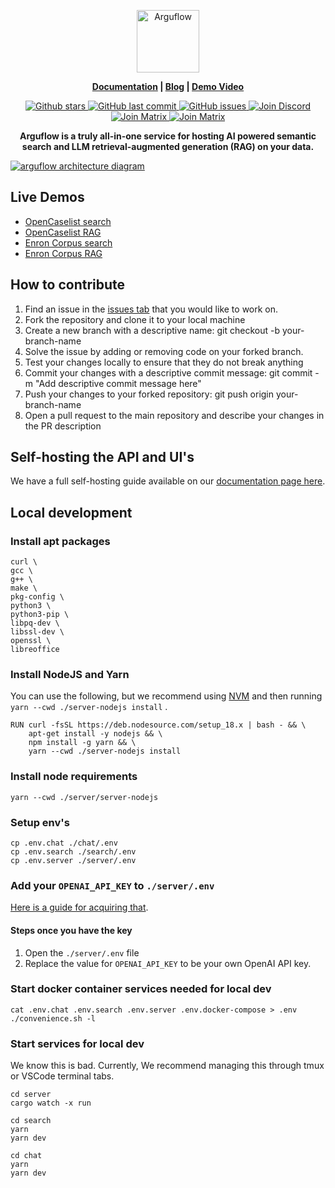 <p align="center">
  <img height="100" src="https://raw.githubusercontent.com/arguflow/blog/5ef439020707b0e27bf901c8f6b4fb1f487a78d4/apps/frontend/public/assets/horizontal-logo.svg" alt="Arguflow">
</p>
<p align="center">
<strong><a href="https://docs.arguflow.ai">Documentation</a> | <a href="https://blog.arguflow.ai">Blog</a> | <a href="https://www.youtube.com/watch?v=jX84z2QkfUM&t=7s">Demo Video</a>
</strong>
</p>

<p align="center">
    <a href="https://github.com/arguflow/arguflow/stargazers">
        <img src="https://img.shields.io/github/stars/arguflow/arguflow.svg?style=flat&color=yellow" alt="Github stars"/>
    </a>
    <a href="https://github.com/arguflow/arguflow">
        <img src="https://img.shields.io/github/last-commit/arguflow/arguflow.svg?style=flat&color=blue" alt="GitHub last commit"/>
    </a>
    <a href="https://github.com/arguflow/arguflow/issues">
        <img src="https://img.shields.io/github/issues/arguflow/arguflow.svg?style=flat&color=success" alt="GitHub issues"/>
    </a>
    <a href="https://discord.gg/CuJVfgZf54">
        <img src="https://img.shields.io/discord/1130153053056684123.svg?label=Discord&logo=Discord&colorB=7289da&style=flat" alt="Join Discord"/>
    </a>
    <a href="https://matrix.to/#/#arguflow-general:matrix.zerodao.gg">
        <img src="https://img.shields.io/badge/matrix-join-purple?style=flat&logo=matrix&logocolor=white" alt="Join Matrix"/>
    </a>
    <a href="https://t.me/+vUOq6omKOn5lY2Zh">
        <img src="https://img.shields.io/badge/telegram-join-purple?style=flat&logo=telegram&logocolor=white" alt="Join Matrix"/>
    </a>
</p>

<p align="center">
    <b>Arguflow is a truly all-in-one service for hosting AI powered semantic search and LLM retrieval-augmented generation (RAG) on your data.</b>
</p>
<a href="https://www.youtube.com/watch?v=jX84z2QkfUM&t=7s">

![arguflow architecture diagram](/assets/arguflow-system-diagram.png)
</a>

## Live Demos

- [OpenCaselist search](https://search.arguflow.ai)
- [OpenCaselist RAG](https://chat.arguflow.ai)
- [Enron Corpus search](https://enron-search.arguflow.ai)
- [Enron Corpus RAG](https://enron-chat.arguflow.ai)

## How to contribute

1. Find an issue in the [issues tab](https://github.com/arguflow/arguflow/issues) that you would like to work on.
2. Fork the repository and clone it to your local machine
3. Create a new branch with a descriptive name: git checkout -b your-branch-name
4. Solve the issue by adding or removing code on your forked branch.
5. Test your changes locally to ensure that they do not break anything
6. Commit your changes with a descriptive commit message: git commit -m "Add descriptive commit message here"
7. Push your changes to your forked repository: git push origin your-branch-name
8. Open a pull request to the main repository and describe your changes in the PR description

## Self-hosting the API and UI's

We have a full self-hosting guide available on our [documentation page here](https://docs.arguflow.ai/self_hosting).

## Local development

### Install apt packages

```
curl \
gcc \
g++ \
make \
pkg-config \
python3 \
python3-pip \
libpq-dev \
libssl-dev \
openssl \
libreoffice
```

### Install NodeJS and Yarn

You can use the following, but we recommend using [NVM](https://github.com/nvm-sh/nvm) and then running `yarn --cwd ./server-nodejs install` .

```
RUN curl -fsSL https://deb.nodesource.com/setup_18.x | bash - && \
    apt-get install -y nodejs && \
    npm install -g yarn && \
    yarn --cwd ./server-nodejs install
```

### Install node requirements

`yarn --cwd ./server/server-nodejs`

### Setup env's

```
cp .env.chat ./chat/.env
cp .env.search ./search/.env
cp .env.server ./server/.env
```

### Add your `OPENAI_API_KEY` to `./server/.env`

[Here is a guide for acquiring that](https://blog.streamlit.io/beginners-guide-to-openai-api/#get-your-own-openai-api-key).

#### Steps once you have the key

1. Open the `./server/.env` file
2. Replace the value for `OPENAI_API_KEY` to be your own OpenAI API key.

### Start docker container services needed for local dev

```
cat .env.chat .env.search .env.server .env.docker-compose > .env
./convenience.sh -l
```

### Start services for local dev

We know this is bad. Currently, We recommend managing this through tmux or VSCode terminal tabs.

```
cd server
cargo watch -x run
```

```
cd search
yarn
yarn dev
```

```
cd chat
yarn
yarn dev
```
